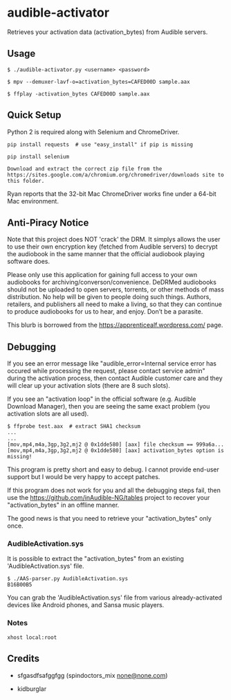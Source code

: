 # audible-activator

Retrieves your activation data (activation_bytes) from Audible servers.

## Usage

```
$ ./audible-activator.py <username> <password>

$ mpv --demuxer-lavf-o=activation_bytes=CAFED00D sample.aax

$ ffplay -activation_bytes CAFED00D sample.aax
```

## Quick Setup

Python 2 is required along with Selenium and ChromeDriver.

```
pip install requests  # use "easy_install" if pip is missing

pip install selenium

Download and extract the correct zip file from the https://sites.google.com/a/chromium.org/chromedriver/downloads site to this folder.
```

Ryan reports that the 32-bit Mac ChromeDriver works fine under a 64-bit Mac
environment.

## Anti-Piracy Notice

Note that this project does NOT 'crack' the DRM. It simplys allows the user to
use their own encryption key (fetched from Audible servers) to decrypt the
audiobook in the same manner that the official audiobook playing software does.

Please only use this application for gaining full access to your own audiobooks
for archiving/converson/convenience. DeDRMed audiobooks should not be uploaded
to open servers, torrents, or other methods of mass distribution. No help will
be given to people doing such things. Authors, retailers, and publishers all
need to make a living, so that they can continue to produce audiobooks for us to
hear, and enjoy. Don’t be a parasite.

This blurb is borrowed from the https://apprenticealf.wordpress.com/ page.

## Debugging

If you see an error message like "audible_error=Internal service error has
occured while processing the request, please contact service admin" during the
activation process, then contact Audible customer care and they will clear up
your activation slots (there are 8 such slots).

If you see an "activation loop" in the official software (e.g. Audible Download
Manager), then you are seeing the same exact problem (you activation slots are
all used).

```
$ ffprobe test.aax  # extract SHA1 checksum
...
...
[mov,mp4,m4a,3gp,3g2,mj2 @ 0x1dde580] [aax] file checksum == 999a6a...
[mov,mp4,m4a,3gp,3g2,mj2 @ 0x1dde580] [aax] activation_bytes option is missing!
```

This program is pretty short and easy to debug. I cannot provide end-user
support but I would be very happy to accept patches.

If this program does not work for you and all the debugging steps fail, then
use the https://github.com/inAudible-NG/tables project to recover your
"activation_bytes" in an offline manner.

The good news is that you need to retrieve your "activation_bytes" only once.

### AudibleActivation.sys

It is possible to extract the "activation_bytes" from an existing
'AudibleActivation.sys' file.

```
$ ./AAS-parser.py AudibleActivation.sys
B16B00B5
```

You can grab the 'AudibleActivation.sys' file from various already-activated
devices like Android phones, and Sansa music players.

### Notes

``xhost local:root``


## Credits

* sfgasdfsafggfgg (spindoctors_mix <none@none.com>)

* kidburglar
